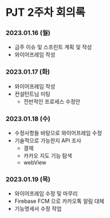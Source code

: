 # PJT 2주차 회의록

### 2023.01.16 (월)

- 금주 이슈 및 스프린트 계획 및 작성
- 와이어프레임 작성

### 2023.01.17 (화)

- 와이어프레임 작성
- 컨설턴트님 미팅
  - 전반적인 프로세스 수정안 

### 2023.01.18 (수)

- 수정사항들 바탕으로 와이어프레임 수정
- 기술적으로 가능한지 API 조사 
  - 결제 
  - 카카오 지도 기능 탐색
  - webView

### 2023.01.19 (목)

- 와이어프레임 수정 및 마무리
- Firebase FCM 으로 카카오톡 알림 대체
- 기능명세서 수정 작업

